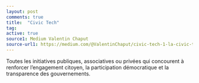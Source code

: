 ```yaml
---
layout: post
comments: true
title:  "Civic Tech"
tag:
active: true
source1: Medium Valentin Chaput
source-url1: https://medium.com/@ValentinChaput/civic-tech-1-la-civic-tech-veut-inventer-la-d%C3%A9mocratie-de-l-%C3%A8re-internet-c9e7d5b5d742#.yy712hf2s
---
```


Toutes les initiatives publiques, associatives ou privées qui concourent à renforcer l’engagement citoyen, la participation démocratique et la transparence des gouvernements.

